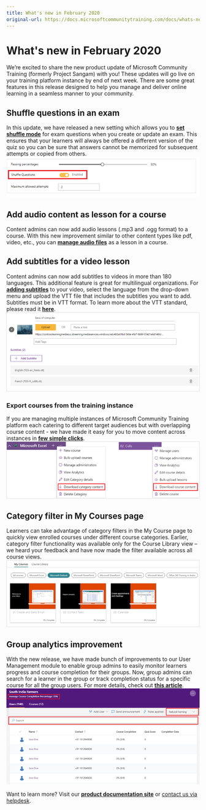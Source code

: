 ```yaml
---
title: What's new in February 2020
original-url: https://docs.microsoftcommunitytraining.com/docs/whats-new-in-february-2020
---
```


# What's new in February 2020

We’re excited to share the new product update of Microsoft Community Training (formerly Project Sangam) with you! These updates will go live on your training platform instance by end of next week. There are some great features in this release designed to help you manage and deliver online learning in a seamless manner to your community.

## Shuffle questions in an exam 
In this update, we have released a new setting which allows you to [**set shuffle mode**](../../content-management/create-content/create-course-category/6_add-practice-course-and-exam) for exam questions when you create or update an exam. This ensures that your learners will always be offered a different version of the quiz so you can be sure that answers cannot be memorized for subsequent attempts or copied from others.
![Shuffle questions in an exam](../../media/image%28211%29.png)

## Add audio content as lesson for a course 
Content admins can now add audio lessons (.mp3 and .ogg format) to a course. With this new improvement similar to other content types like pdf, video, etc., you can [**manage audio files**](../../content-management/create-content/create-course-category/4_upload-content-to-a-course) as a lesson in a course. 

## Add subtitles for a video lesson 
Content admins can now add subtitles to videos in more than 180 languages. This additional feature is great for multilingual organizations. For [**adding subtitles**](../../content-management/create-content/create-course-category/5_add-subtitles-or-captions-to-video-content) to your video, select the language from the drop-down menu and upload the VTT file that includes the subtitles you want to add. Subtitles must be in VTT format. To learn more about the VTT standard, please read it [**here**](https://en.wikipedia.org/wiki/WebVTT).
![Add subtitles for a video lesson](../../media/image%28212%29.png)
 
### Export courses from the training instance
If you are managing multiple instances of Microsoft Community Training platform each catering to different target audiences but with overlapping course content -  we have made it easy for you to move content across instances in [**few simple clicks**](../../content-management/manage-content/manage-course-category/6_move-course-content-across-training-instance).  
![Export courses from the training instance](../../media/image%28213%29.png)
 
## Category filter in My Courses page
Learners can take advantage of category filters in the My Course page to quickly view enrolled courses under different course categories. Earlier, category filter functionality was available only for the Course Library view – we heard your feedback and have now made the filter available across all course views. 
![Category filter in My Courses page](../../media/image%28214%29.png)
 
## Group analytics improvement
With the new release, we have made bunch of improvements to our User Management module to enable group admins to easily monitor learners progress and course completion for their groups. Now, group admins can search for a learner in the group or track completion status for a specific course for all the group users. For more details, check out [**this article**](../../analytics/in-built-reports/5_group-view-report).
![Group analytics improvement](../../media/image%28215%29.png)

Want to learn more? Visit our [**product documentation site**](https://docs.microsoftcommunitytraining.com/) or [contact us via helpdesk](https://go.microsoft.com/fwlink/?linkid=2104630). 